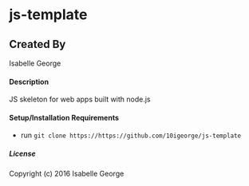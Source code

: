 # js-template

## Created By
Isabelle George

#### Description
JS skeleton for web apps built with node.js

#### Setup/Installation Requirements

* run `git clone https://https://github.com/10igeorge/js-template`

##### License

Copyright (c) 2016 Isabelle George
